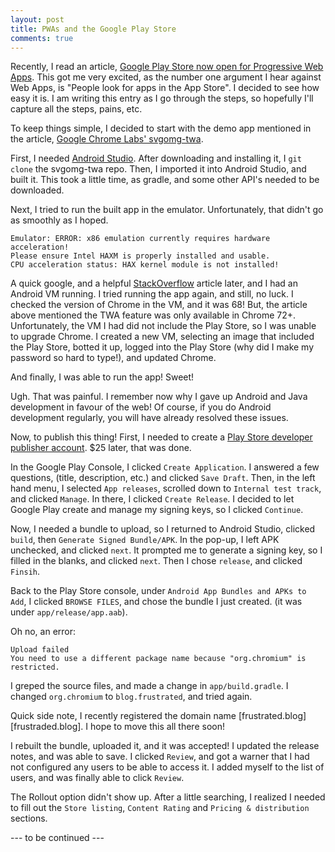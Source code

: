 ```yaml
---
layout: post
title: PWAs and the Google Play Store
comments: true
---
```


Recently, I read an article, [Google Play Store now open for Progressive Web Apps][pwa-play-store]. This got me
very excited, as the number one argument I hear against Web Apps, is "People look for apps in the App Store".
I decided to see how easy it is. I am writing this entry as I go through the steps, so hopefully I'll capture
all the steps, pains, etc.

To keep things simple, I decided to start with the demo app mentioned in the article, 
[Google Chrome Labs' svgomg-twa][svgomg-twa].

First, I needed [Android Studio][studio]. After downloading and installing it, I `git clone` the 
svgomg-twa repo. Then, I imported it into Android Studio, and built it. This took a little time, as
gradle, and some other API's needed to be downloaded.

Next, I tried to run the built app in the emulator. Unfortunately, that didn't go as smoothly as I 
hoped. 

    Emulator: ERROR: x86 emulation currently requires hardware acceleration!
    Please ensure Intel HAXM is properly installed and usable.
    CPU acceleration status: HAX kernel module is not installed!

A quick google, and a helpful [StackOverflow][stackoverflow] article later, and I had an Android
VM running. I tried running the app again, and still, no luck. I checked the version of Chrome 
in the VM, and it was 68! But, the article above mentioned the TWA feature was only available in
Chrome 72+. Unfortunately, the VM I had did not include the Play Store, so I was unable to upgrade
Chrome. I created a new VM, selecting an image that included the Play Store, botted it up, 
logged into the Play Store (why did I make my password so hard to type!), and updated Chrome.

And finally, I was able to run the app! Sweet!

Ugh. That was painful. I remember now why I gave up Android and Java development in favour of the web!
Of course, if you do Android development regularly, you will have already resolved these issues.

Now, to publish this thing! First, I needed to create a 
[Play Store developer publisher account][playstore-account]. $25 later, that was done.

In the Google Play Console, I clicked `Create Application`. I answered a few questions, (title, description,
etc.) and clicked `Save Draft`. Then, in the left hand menu, I selected `App releases`, scrolled down to 
`Internal test track`, and clicked `Manage`. In there, I clicked `Create Release`. I decided to let
Google Play create and manage my signing keys, so I clicked `Continue`. 

Now, I needed a bundle to upload, so I returned to Android Studio, clicked `build`, then 
`Generate Signed Bundle/APK`. In the pop-up, I left APK
unchecked, and clicked `next`. It prompted me to generate a signing key, so I filled in the blanks, 
and clicked `next`. Then I chose `release`, and clicked `Finsih`.

Back to the Play Store console, under `Android App Bundles and APKs to Add`, I clicked `BROWSE FILES`, 
and chose the bundle I just created. (it was under `app/release/app.aab`).

Oh no, an error: 

    Upload failed
    You need to use a different package name because "org.chromium" is restricted.

I greped the source files, and made a change in `app/build.gradle`. I changed `org.chromium` to
`blog.frustrated`, and tried again.

Quick side note, I recently registered the domain name [frustrated.blog][frustraded.blog]. I hope to move
this all there soon!

I rebuilt the bundle, uploaded it, and it was accepted! I updated the release notes, and was able to save.
I clicked `Review`, and got a warner that I had not configured any users to be able to access it.
I added myself to the list of users, and was finally able to click `Review`.

The Rollout option didn't show up. After a little searching, I realized I needed to fill out the `Store listing`,
`Content Rating` and `Pricing & distribution` sections.

--- to be continued ---


[pwa-play-store]: https://medium.com/@firt/google-play-store-now-open-for-progressive-web-apps-ec6f3c6ff3cc
[svgomg-twa]: https://github.com/GoogleChromeLabs/svgomg-twa/
[studio]: https://developer.android.com/studio/
[stackoverflow]: https://stackoverflow.com/questions/29136173/emulator-error-x86-emulation-currently-requires-hardware-acceleration
[playstore-account]: https://developer.android.com/distribute/console/
[frustrated.blog]: https://frustrated.blog

[polymer-project]: https://www.polymer-project.org/
[starter-kit]: https://pwa-starter-kit.polymer-project.org/

